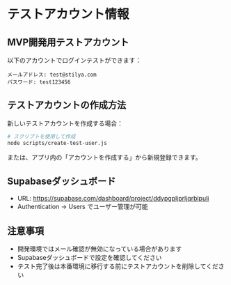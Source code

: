 # テストアカウント情報

## MVP開発用テストアカウント

以下のアカウントでログインテストができます：

```
メールアドレス: test@stilya.com
パスワード: test123456
```

## テストアカウントの作成方法

新しいテストアカウントを作成する場合：

```bash
# スクリプトを使用して作成
node scripts/create-test-user.js
```

または、アプリ内の「アカウントを作成する」から新規登録できます。

## Supabaseダッシュボード

- URL: https://supabase.com/dashboard/project/ddypgpljprljqrblpuli
- Authentication → Users でユーザー管理が可能

## 注意事項

- 開発環境ではメール確認が無効になっている場合があります
- Supabaseダッシュボードで設定を確認してください
- テスト完了後は本番環境に移行する前にテストアカウントを削除してください

